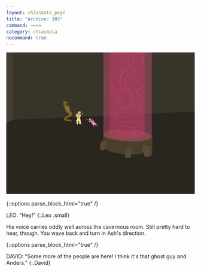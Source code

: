 ```yaml
---
layout: chiasmata_page
title: "Archive: 303"
command: ~==>
category: chiasmata
nocommand: true
---
```


![303](/chiasmata/images/narrative/301.png)

{::options parse_block_html="true" /}
<div class="dialogue">
LEO: "Hey!" 
{:.Leo .small}
</div>

His voice carries oddly well across the cavernous room. Still pretty hard to hear, though. You wave back and turn in Ash's direction.

{::options parse_block_html="true" /}
<div class="dialogue">
DAVID: "Some more of the people are here! I think it's that ghost guy and Anders." 
{:.David}
</div>